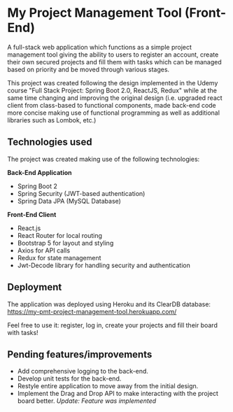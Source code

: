 # My Project Management Tool (Front-End)

A full-stack web application which functions as a simple project management tool giving the ability to users to register an account, create their own secured projects and fill them with tasks which can be managed based on priority and be moved through various stages.

This project was created following the design implemented in the Udemy course "Full Stack Project: Spring Boot 2.0, ReactJS, Redux" while at the same time changing and improving the original design
(i.e. upgraded react client from class-based to functional components, made back-end code more concise making use of functional programming as well as additional libraries such as Lombok, etc.)

## Technologies used

The project was created making use of the following technologies:

**Back-End Application**

* Spring Boot 2
* Spring Security (JWT-based authentication)
* Spring Data JPA (MySQL Database)


**Front-End Client**

* React.js
* React Router for local routing
* Bootstrap 5 for layout and styling
* Axios for API calls
* Redux for state management
* Jwt-Decode library for handling security and authentication


## Deployment

The application was deployed using Heroku and its ClearDB database:
https://my-pmt-project-management-tool.herokuapp.com/

Feel free to use it: register, log in, create your projects and fill their board with tasks!

## Pending features/improvements

* Add comprehensive logging to the back-end.
* Develop unit tests for the back-end.
* Restyle entire application to move away from the initial design.
* Implement the Drag and Drop API to make interacting with the project board better. *Update: Feature was implemented*